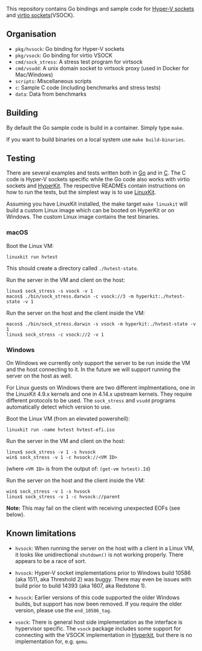 
This repository contains Go bindings and sample code for [Hyper-V sockets](https://msdn.microsoft.com/en-us/virtualization/hyperv_on_windows/develop/make_mgmt_service) and [virtio sockets](http://stefanha.github.io/virtio/)(VSOCK).

## Organisation

- `pkg/hvsock`: Go binding for Hyper-V sockets
- `pkg/vsock`: Go binding for virtio VSOCK
- `cmd/sock_stress`: A stress test program for virtsock
- `cmd/vsudd`: A unix domain socket to virtsock proxy (used in Docker for Mac/Windows)
- `scripts`: Miscellaneous scripts
- `c`: Sample C code (including benchmarks and stress tests)
- `data`: Data from benchmarks


## Building

By default the Go sample code is build in a container. Simply type `make`.

If you want to build binaries on a local system use `make build-binaries`.

## Testing

There are several examples and tests written both in [Go](./cmd) and in [C](./c). The C code is Hyper-V sockets specific while the Go code also works with virtio sockets and [HyperKit](https://github.com/moby/hyperkit). The respective READMEs contain instructions on how to run the tests, but the simplest way is to use [LinuxKit](https://github.com/linuxkit/linuxkit).

Assuming you have LinuxKit installed, the make target `make linuxkit`
will build a custom Linux image which can be booted on HyperKit or on
Windows. The custom Linux image contains the test binaries.

### macOS

Boot the Linux VM:
```
linuxkit run hvtest
```
This should create a directory called `./hvtest-state`.

Run the server in the VM and client on the host:
```
linux$ sock_stress -s vsock -v 1
macos$ ./bin/sock_stress.darwin -c vsock://3 -m hyperkit:./hvtest-state -v 1
```

Run the server on the host and the client inside the VM:
```
macos$ ./bin/sock_stress.darwin -s vsock -m hyperkit:./hvtest-state -v 1
linux$ sock_stress -c vsock://2 -v 1
```

### Windows

On Windows we currently only support the server to be run inside the
VM and the host connecting to it. In the future we will support
running the server on the host as well.

For Linux guests on Windows there are two different implmentations,
one in the LinuxKit 4.9.x kernels and one in 4.14.x upstream
kernels. They require different protocols to be used. The
`sock_stress` and `vsudd` programs automatically detect which version
to use.

Boot the Linux VM (from an elevated powershell):
```
linuxkit run -name hvtest hvtest-efi.iso
```

Run the server in the VM and client on the host:
```
linux$ sock_stress -v 1 -s hvsock
win$ sock_stress -v 1 -c hvsock://<VM ID>
```
(where `<VM ID>` is from the output of: `(get-vm hvtest).Id`)

Run the server on the host and the client inside the VM:
```
win$ sock_stress -v 1 -s hvsock
linux$ sock_stress -v 1 -c hvsock://parent
```
**Note:** This may fail on the client with receiving unexpected EOFs (see below).


## Known limitations

- `hvsock`: When running the server on the host with a client in a
  Linux VM, it looks like unidirectional `shutdown()` is not working
  properly. There appears to be a race of sort.

- `hvsock`: Hyper-V socket implementations prior to Windows build
  10586 (aka 1511, aka Threshold 2) was buggy. There may even be
  issues with build prior to build 14393 (aka 1607, aka Redstone 1).
  
- `hvsock`: Earlier versions of this code supported the older Windows
  builds, but support has now been removed. If you require the older version,
  please use the `end_10586_tag`.

- `vsock`: There is general host side implementation as the interface
  is hypervisor specific. The `vsock` package includes some support
  for connecting with the VSOCK implementation in
  [Hyperkit](https://github.com/moby/hyperkit), but there is no
  implementation for, e.g. `qemu`.

